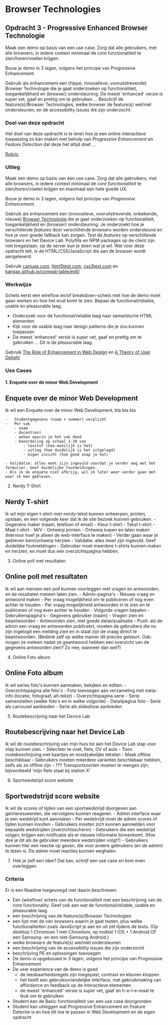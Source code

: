 # Browser Technologies

## Opdracht 3 - Progressive Enhanced Browser Technologie

Maak een demo op basis van een use case. Zorg dat alle gebruikers, met alle browsers, in iedere context minimaal de core functionaliteit te zien/horen/voelen krijgen.

Bouw je demo in 3 lagen, volgens het principe van Progressive Enhancement.

Gebruik als enhancement een (hippe, innovatieve, vooruitstrevende) Browser Technologie die je gaat onderzoeken op functionaliteit, toegankelijkheid en (browser) ondersteuning. De meest 'enhanced' versie is super vet, gaaf en prettig om te gebruiken …
Beschrijf de feature(s)/Browser Technologies, welke browser de feature(s) wel/niet ondersteunen, en de accessibility issues die zijn onderzocht.

### Doel van deze opdracht

Het doel van deze opdracht is te leren hoe je een online interactieve toepassing zo kan maken met behulp van _Progressive Enhancement_ en _Feature Detection_ dat deze het altijd doet ...

[Rubric](https://docs.google.com/spreadsheets/d/1MV3BWwwg_Zz1n-S_qOM4iSm4gA4M6g0xAxGacyaPuac/)

### Uitleg

Maak een demo op basis van een use case. Zorg dat alle gebruikers, met alle browsers, in iedere context minimaal de _core functionaliteit_ te zien/horen/voelen krijgen en maximaal een hele goede UX.

Bouw je demo in 3 lagen, volgens het principe van _Progressive Enhancement_.

Gebruik als enhancement een (innovatieve, vooruitstrevende, onbekende, nieuwe) [Browser Technologie](https://platform.html5.org) die je gaat onderzoeken op functionaliteit, toegankelijkheid en (browser) ondersteuning.
Je onderzoekt hoe je verschillende _features_ door verschillende browsers worden ondersteund en hoe je voor goede fallback kan zorgen. Test de _features_ op verschillende browsers en het Device Lab.
Polyfills en NPM packages op de client zijn niet toegestaan, op de server kun je doen wat je wil. Wat voor deze opdracht telt, is de HTML/CSS/JavaScript die aan de browser wordt aangeleverd.

Gebruik [caniuse.com](https://caniuse.com), [html5test.com](https://html5test.com), [css3test.com](http://css3test.com) en [kangax.github.io/compat-table/es6/](https://kangax.github.io/compat-table/es6/)

### Werkwijze

Schets eerst een wireflow en/of breakdown-schets met hoe de demo moet gaan werken en hoe het eruit komt te zien. Bepaal de functional/reliable, usable en pleasurable laag.

- Onderzoek voor de functional/reliable laag naar semantische HTML elementen
- Kijk voor de usable laag naar design patterns die je zou kunnen toepassen
- De meest 'enhanced' versie is super vet, gaaf en prettig om te gebruiken … Dit is de pleasurable laag.

Gebruik [The Role of Enhancement in Web Design](https://www.nngroup.com/articles/enhancement/) en [A Theory of User Delight](https://www.nngroup.com/articles/theory-user-delight/)

### Use Cases

#### 1. Enquete over de minor Web Development

## Enquete over de minor Web Development

Ik wil een 
Enquete over de minor Web Development, bla bla bla

	-	Studentgegevens (naam + nummer) verplicht
	-	Per vak 
		- naam
		- docent(en)
		- weken waarin je het vak deed
		- beoordeling op schaal 1-10 van
			- lesstof (hoe moeilijk is het)
			- uitleg (hoe duidelijk is het uitgelegd)
			- eigen inzicht (hoe goed snap je het)
	
	- Validatie: alles moet zijn ingevuld voordat je verder mag met het formulier. Geef duidelijke foutmeldingen.
	- Als ik de enquete niet afkrijg, wil ik later weer verder gaan met waar ik ben gebleven.

2. Nerdy T-Shirt

## Nerdy T-shirt

Ik wil mijn eigen t-shirt-met-nerdy-tekst kunnen ontwerpen, printen, opslaan, en een volgende keer dat ik de site bezoek kunnen gebruiken.
	-	Gegevens maker (naam, telefoon of email)
	-	Kleur t-shirt
	-	Tekst t-shirt
	-	Maat t-shirt
	-	M/V
	-	Ontwerp printen
	-	Ontwerp kopen en laten maken (hiervoor hoef je alleen de web-interface te maken)
	-	Verder gaan waar je gebleven bent/ontwerp herzien
	-	Validatie: alles moet zijn ingevuld. Geef duidelijke foutmeldingen
	-	Gebruiker moet meerdere t-shirts kunnen maken en herzien, en moet dus een overzichtspagina hebben.

3. Online poll met resultaten

## Online poll met resultaten
Ik wil aan mensen een poll kunnen voorleggen met vragen en antwoorden, en de resultaten meteen laten zien.
	-	Admin-pagina's
		-	Nieuwe vraag en antwoord maken
		-	Per vraag mogelijkheid om te publiceren of nog even achter te houden
		-	Per vraag mogelijkheid antwoorden in te zien en te publiceren of nog even achter te houden
		-	Volgorde vragen bepalen
	-	Gebruikerspagina's
		-	Gegevens gebruiker (naam)
		-	Vragen zien en beantwoorden
		-	Antwoorden zien, met goede datavisualisatie
	-	Push: als de admin een vraag en antwoorden publiceert, moeten de gebruikers die nu zijn ingelogd een melding zien en in staat zijn de vraag direct te beantwoorden. (Bedenk zelf op welke manier dit precies gebeurt. Ook: mogen ze meteen nadat ze geantwoord hebben een overzicht van de gegevens antwoorden zien? Zo nee, wanneer dan wel?)

4. Online Foto album


## Online Foto album

Ik wil series foto's kunnen aanmaken, bekijken en editen.
	-	Overzichtspagina alle foto's
	-	Foto toevoegen aan verzameling met meta-info (locatie, fotograaf, alt-tekst)
	-	Overzichtspagina serie
	-	Serie samenstellen (welke foto's en in welke volgorde)
	-	Detailpagina foto
	-	Serie als carrousel aanbieden
	-	Serie als slideshow aanbieden

5. Routebescrijving naar het Device Lab

## Routebescrijving naar het Device Lab

Ik wil de routebeschrijving van mijn huis tot aan het Device Lab stap voor stap kunnen zien.
	-	Selecteer te voet, fiets, OV of auto
	-	Toon routebeschrijving met kaartjes en noodzakelijke teksten
	-	Maak offline beschikbaar
	-	Gebruikers moeten meerdere varianten beschikbaar hebben, zelfs als ze offline zijn
	-	??? Transportsoorten moeten te mengen zijn; bijvoorbeeld 'mijn fiets staat bij station X'

6. Sportwedstrijd score website

## Sportwedstrijd score website

Ik wil de scores of tijden van een sportwedstrijd doorgeven aan geïnteresseerden, die vervolgens kunnen reageren.
	-	Admin interface waar je een wedstrijd kunt aanmaken
	-	Per wedstrrijd moet de admin scores of tijden kunnen invullen
	-	Gebruikers moeten zich kunnen aanmelden voor bepaalde wedstrijden (overzichtsscherm)
	-	Gebruikers die een wedstrijd volgen, krijgen een notificatie als er nieuwe informatie binnenkomt. (Hoe doe je dit als de gebruiker meerdere wedstrijden volgt?)
	-	Gebruikers kunnen hier een reactie op geven, die voor andere gebruikers (en de admin) te lezen is. De admin moet reacties kunnen weghalen.

7. Heb je zelf een idee? Dat kan, schrijf een use case en kom even overleggen.


### Criteria

Er is een Readme toegevoegd met daarin beschreven:
-	Een (wireflow) schets van de functionaliteit met een beschrijving van de core functionality. Geef ook aan wat de functional/reliable, usable en pleasurable laag.
-	een beschrijving van de feature(s)/Browser Technologies
-	een lijst met de vier browsers waarin je gaat testen, plus welke functionaliteiten zoals JavaScript je aan en uit zet tijdens de tests.	(Op desktop 1 Chromium 1 niet-Chromium, op mobiel 1 iOS + 1 Android OF een Samsung- en een niet-Samsung Android.)
-	welke browsers de feature(s) wel/niet ondersteunen
-	een beschrijving van de accessibility issues die zijn onderzocht
-	beschrijving PE en oplossingen toevoegen
-	De demo is opgebouwd in 3 lagen, volgens het principe van Progressive Enhancement
-	De user experience van de demo is goed
	-	de leesbaarheidsregels zijn toegepast, contrast en kleuren kloppen
	-	het heeft een gebruiksvriendelijke interface, met gebruikmaking van affordance en feedback op de interactieve elementen
	-	de meest 'enhanced' versie is super vet, gaaf en h-e-l-e-maal te leuk om te gebruiken
-	Student kan de Basic functionaliteit van een use case doorgronden
-	Student kan uitleggen wat Progressive Enhancement en Feature Detectie is en hoe dit toe te passen in Web Development en de eigen opdracht
